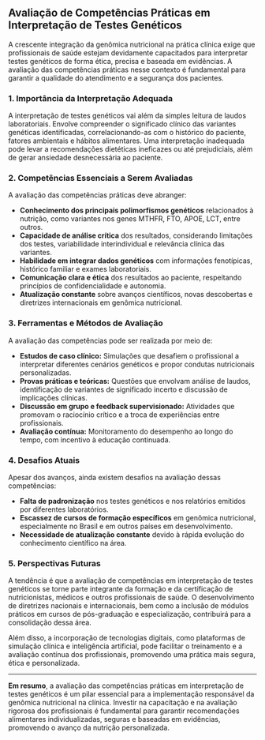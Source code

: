 
## Avaliação de Competências Práticas em Interpretação de Testes Genéticos

A crescente integração da genômica nutricional na prática clínica exige que profissionais de saúde estejam devidamente capacitados para interpretar testes genéticos de forma ética, precisa e baseada em evidências. A avaliação das competências práticas nesse contexto é fundamental para garantir a qualidade do atendimento e a segurança dos pacientes.

### 1. **Importância da Interpretação Adequada**

A interpretação de testes genéticos vai além da simples leitura de laudos laboratoriais. Envolve compreender o significado clínico das variantes genéticas identificadas, correlacionando-as com o histórico do paciente, fatores ambientais e hábitos alimentares. Uma interpretação inadequada pode levar a recomendações dietéticas ineficazes ou até prejudiciais, além de gerar ansiedade desnecessária ao paciente.

### 2. **Competências Essenciais a Serem Avaliadas**

A avaliação das competências práticas deve abranger:

- **Conhecimento dos principais polimorfismos genéticos** relacionados à nutrição, como variantes nos genes MTHFR, FTO, APOE, LCT, entre outros.
- **Capacidade de análise crítica** dos resultados, considerando limitações dos testes, variabilidade interindividual e relevância clínica das variantes.
- **Habilidade em integrar dados genéticos** com informações fenotípicas, histórico familiar e exames laboratoriais.
- **Comunicação clara e ética** dos resultados ao paciente, respeitando princípios de confidencialidade e autonomia.
- **Atualização constante** sobre avanços científicos, novas descobertas e diretrizes internacionais em genômica nutricional.

### 3. **Ferramentas e Métodos de Avaliação**

A avaliação das competências pode ser realizada por meio de:

- **Estudos de caso clínico:** Simulações que desafiem o profissional a interpretar diferentes cenários genéticos e propor condutas nutricionais personalizadas.
- **Provas práticas e teóricas:** Questões que envolvam análise de laudos, identificação de variantes de significado incerto e discussão de implicações clínicas.
- **Discussão em grupo e feedback supervisionado:** Atividades que promovam o raciocínio crítico e a troca de experiências entre profissionais.
- **Avaliação contínua:** Monitoramento do desempenho ao longo do tempo, com incentivo à educação continuada.

### 4. **Desafios Atuais**

Apesar dos avanços, ainda existem desafios na avaliação dessas competências:

- **Falta de padronização** nos testes genéticos e nos relatórios emitidos por diferentes laboratórios.
- **Escassez de cursos de formação específicos** em genômica nutricional, especialmente no Brasil e em outros países em desenvolvimento.
- **Necessidade de atualização constante** devido à rápida evolução do conhecimento científico na área.

### 5. **Perspectivas Futuras**

A tendência é que a avaliação de competências em interpretação de testes genéticos se torne parte integrante da formação e da certificação de nutricionistas, médicos e outros profissionais de saúde. O desenvolvimento de diretrizes nacionais e internacionais, bem como a inclusão de módulos práticos em cursos de pós-graduação e especialização, contribuirá para a consolidação dessa área.

Além disso, a incorporação de tecnologias digitais, como plataformas de simulação clínica e inteligência artificial, pode facilitar o treinamento e a avaliação contínua dos profissionais, promovendo uma prática mais segura, ética e personalizada.

---

**Em resumo**, a avaliação das competências práticas em interpretação de testes genéticos é um pilar essencial para a implementação responsável da genômica nutricional na clínica. Investir na capacitação e na avaliação rigorosa dos profissionais é fundamental para garantir recomendações alimentares individualizadas, seguras e baseadas em evidências, promovendo o avanço da nutrição personalizada.
```
